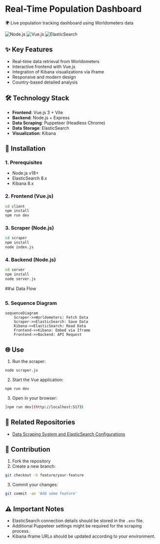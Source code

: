 # Real-Time Population Dashboard

🌍 Live population tracking dashboard using Worldometers data

![Node.js](https://img.shields.io/badge/Node.js-18%2B-339933)
![Vue.js](https://img.shields.io/badge/Vue.js-3-4FC08D)
![ElasticSearch](https://img.shields.io/badge/ElasticSearch-8%2B-005571)

## ✨ Key Features
- Real-time data retrieval from Worldometers
- Interactive frontend with Vue.js
- Integration of Kibana visualizations via iframe
- Responsive and modern design
- Country-based detailed analysis

## 🛠 Technology Stack
- **Frontend**: Vue.js 3 + Vite
- **Backend**: Node.js + Express
- **Data Scraping**: Puppeteer (Headless Chrome)
- **Data Storage**: ElasticSearch
- **Visualization**: Kibana

## 🚀 Installation

### 1. Prerequisites
- Node.js v18+
- ElasticSearch 8.x
- Kibana 8.x

### 2. Frontend (Vue.js)
```bash
cd client
npm install
npm run dev
```
### 3. Scraper (Node.js)
```bash
cd scraper
npm install
node index.js
```

### 4. Backend (Node.js)
```bash
cd server
npm install
node server.js
```

##📊 Data Flow
### 5. Sequence Diagram
```mermaid
sequenceDiagram
    Scraper->>Worldometers: Fetch Data
    Scraper->>ElasticSearch: Save Data
    Kibana->>ElasticSearch: Read Data
    Frontend->>Kibana: Embed via Iframe
    Frontend->>Backend: API Request
```
## 🌐 Use
1. Run the scraper:
```bash
node scraper.js
```
2. Start the Vue application:
```bash
npm run dev
```
3. Open in your browser:
```bash
[npm run dev](http://localhost:5173)
```
## 🔗 Related Repositories
- [Data Scraping System and ElasticSearch Configurations ](https://github.com/fehu-zone/population-scraper-node)

## 🤝 Contribution
1. Fork the repository
2. Create a new branch:
```bash
git checkout -b feature/your-feature
```
3. Commit your changes:
```bash
git commit -am 'Add some feature'
```
## ⚠️ Important Notes
- ElasticSearch connection details should be stored in the `.env` file.
- Additional Puppeteer settings might be required for the scraping process.
- Kibana iframe URLs should be updated according to your environment.
